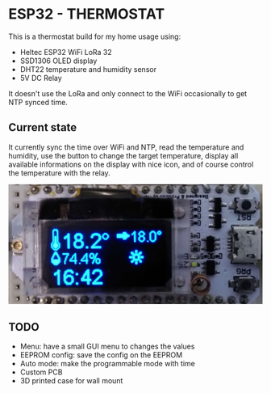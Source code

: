 # ESP32 - THERMOSTAT

This is a thermostat build for my home usage using:

- Heltec ESP32 WiFi LoRa 32
- SSD1306 OLED display
- DHT22 temperature and humidity sensor
- 5V DC Relay

It doesn't use the LoRa and only connect to the WiFi occasionally to get NTP synced time.

## Current state

It currently sync the time over WiFi and NTP, read the temperature and humidity, use the button to change the target temperature, display all available informations on the display with nice icon, and of course control the temperature with the relay.

![Proto image](https://github.com/OscarVsp/ESP32-Thermostat/blob/main/images/proto.jpg?raw=true)

## TODO

- Menu: have a small GUI menu to changes the values
- EEPROM config: save the config on the EEPROM
- Auto mode: make the programmable mode with time
- Custom PCB
- 3D printed case for wall mount


